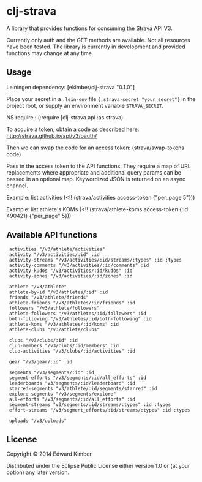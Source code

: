 # clj-strava

A library that provides functions for consuming the Strava API V3.

Currently only auth and the GET methods are available.  Not all resources have been tested.
The library is currently in development and provided functions may change at any time.

## Usage

Leiningen dependency:
    [ekimber/clj-strava "0.1.0"]

Place your secret in a `.lein-env` file `{:strava-secret "your secret"}` in the project root,
or supply an environment variable `STRAVA_SECRET`.

NS require :
    (:require [clj-strava.api :as strava)

To acquire a token, obtain a code as described here: http://strava.github.io/api/v3/oauth/

Then we can swap the code for an access token:
    (strava/swap-tokens code)

Pass in the access token to the API functions.  They require a map of URL replacements where appropriate
and additional query params can be passed in an optional map.  Keywordized JSON is returned on an async channel.

Example: list activities
    (<!! (strava/activities access-token {"per_page 5"}))

Example: list athlete's KOMs
    (<!! (strava/athlete-koms access-token {:id 490421} {"per_page" 5}))

## Available API functions
     activities "/v3/athlete/activities"
     activity "/v3/activities/:id" :id
     activity-streams "/v3/activities/:id/streams/:types" :id :types
     activity-comments "/v3/activities/:id/comments" :id
     activity-kudos "/v3/activities/:id/kudos" :id
     activity-zones "/v3/activities/:id/zones" :id

     athlete "/v3/athlete"
     athlete-by-id "/v3/athletes/:id" :id
     friends "/v3/athlete/friends"
     athlete-friends "/v3/athletes/:id/friends" :id
     followers "/v3/athlete/followers"
     athlete-followers "/v3/athletes/:id/followers" :id
     both-following "/v3/athletes/:id/both-following" :id
     athlete-koms "/v3/athletes/:id/koms" :id
     athlete-clubs "/v3/athlete/clubs"

     clubs "/v3/clubs/:id" :id
     club-members "/v3/clubs/:id/members" :id
     club-activities "/v3/clubs/:id/activities" :id

     gear "/v3/gear/:id" :id

     segments "/v3/segments/:id" :id
     segment-efforts "/v3/segments/:id/all_efforts" :id
     leaderboards "v3/segments/:id/leaderboard" :id
     starred-segments "v3/athlete/:id/segments/starred" :id
     explore-segments "/v3/segments/explore"
     all-efforts "/v3/segments/:id/all_efforts" :id
     segment-streams "v3/segments/:id/streams/:types" :id :types
     effort-streams "/v3/segment_efforts/:id/streams/:types" :id :types

     uploads "/v3/uploads"


## License

Copyright © 2014 Edward Kimber

Distributed under the Eclipse Public License either version 1.0 or (at
your option) any later version.
